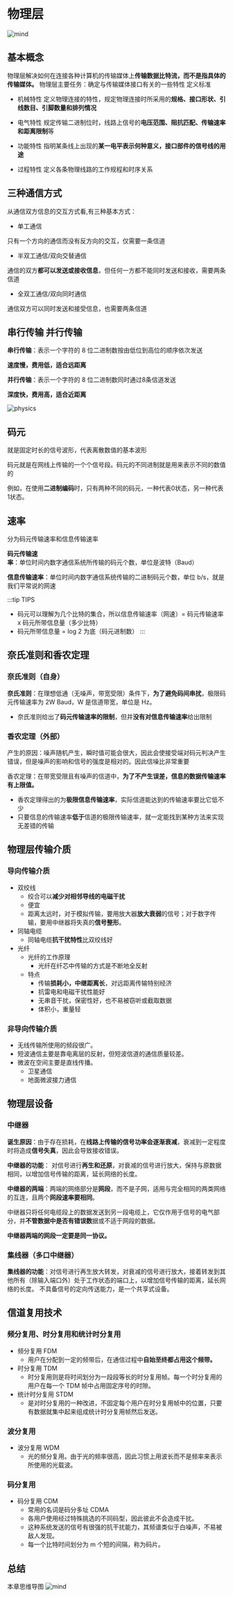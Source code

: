 # 物理层

![mind](/img/network/physics/mind.png)

## 基本概念

物理层解决如何在连接各种计算机的传输媒体上**传输数据比特流，而不是指具体的传输媒体。**
物理层主要任务：确定与传输媒体接口有关的一些特性 定义标准

- 机械特性
定义物理连接的特性，规定物理连接时所采用的**规格、接口形状、引线数目、引脚数量和排列情况**

- 电气特性
规定传输二进制位时，线路上信号的**电压范围、阻抗匹配、传输速率和距离限制**等

- 功能特性
指明某条线上出现的**某一电平表示何种意义，接口部件的信号线的用途**

- 过程特性
定义各条物理线路的工作规程和时序关系

## 三种通信方式

从通信双方信息的交互方式看,有三种基本方式：

- 单工通信

只有一个方向的通信而没有反方向的交互，仅需要一条信道

- 半双工通信/双向交替通信

通信的双方**都可以发送或接收信息**，但任何一方都不能同时发送和接收，需要两条信道

- 全双工通信/双向同时通信

通信双方可以同时发送和接受信息，也需要两条信道

## 串行传输 并行传输

**串行传输**：表示一个字符的 8 位二进制数按由低位到高位的顺序依次发送

**速度慢，费用低，适合远距离**

**并行传输**：表示一个字符的 8 位二进制数同时通过8条信道发送

**深度快，费用高，适合近距离**

![physics](/img/network/physics/physics-1.png)

## 码元

就是固定时长的信号波形，代表离散数值的基本波形

码元就是在网线上传输的一个个信号段。码元的不同进制就是用来表示不同的数值的

例如，在使用**二进制编码**时，只有两种不同的码元，一种代表0状态，另一种代表1状态。

## 速率

分为码元传输速率和信息传输速率

**码元传输速率**：单位时间内数字通信系统所传输的码元个数，单位是波特（Baud）

**信息传输速率**：单位时间内数字通信系统传输的二进制码元个数，单位 b/s，就是我们平常说的网速

:::tip TIPS

- 码元可以理解为几个比特的集合，所以信息传输速率（网速）= 码元传输速率 x 码元所带信息量（多少比特）
- 码元所带信息量 = log 2 为底（码元进制数）
:::

## 奈氏准则和香农定理

### 奈氏准则（自身）

**奈氏准则**：在理想低通（无噪声，带宽受限）条件下，**为了避免码间串扰**，极限码元传输速率为 2W Baud，W 是信道带宽，单位是 Hz。

- 奈氏准则给出了**码元传输速率的限制**，但并**没有对信息传输速率**给出限制

### 香农定理（外部）

产生的原因：噪声随机产生，瞬时值可能会很大，因此会使接受端对码元判决产生错误，但是噪声的影响和信号的强度是相对的。因此信噪比非常重要

香农定理：在带宽受限且有噪声的信道中，**为了不产生误差，信息的数据传输速率有上限值。**

- 香农定理得出的为**极限信息传输速率**，实际信道能达到的传输速率要比它低不少
- 只要信息的传输速率**低于**信道的极限传输速率，就一定能找到某种方法来实现无差错的传输

## 物理层传输介质

### 导向传输介质

- 双绞线
  - 绞合可以**减少对相邻导线的电磁干扰**
  - 便宜
  - 距离太远时，对于模拟传输，要用放大器**放大衰弱**的信号；对于数字传输，要用中继器将失真的**信号整形**。
- 同轴电缆
  - 同轴电缆**抗干扰特性**比双绞线好
- 光纤
  - 光纤的工作原理
    - 光纤在纤芯中传输的方式是不断地全反射
  - 特点
    - 传输**损耗小，中继距离长**，对远距离传输特别经济
    - 抗雷电和电磁干扰性能好
    - 无串音干扰，保密性好，也不易被窃听或截取数据
    - 体积小，重量轻

### 非导向传输介质

- 无线传输所使用的频段很广。
- 短波通信主要是靠电离层的反射，但短波信道的通信质量较差。
- 微波在空间主要是直线传播。
  - 卫星通信  
  - 地面微波接力通信

## 物理层设备

### 中继器

**诞生原因**：由于存在损耗，在**线路上传输的信号功率会逐渐衰减**，衰减到一定程度时将造成**信号失真**，因此会导致接收错误。

**中继器的功能**： 对信号进行**再生和还原**，对衰减的信号进行放大，保持与原数据相同，以增加信号传输的距离，延长网络的长度。

**中继器的两端**：两端的网络部分是**网段**，而不是子网，适用与完全相同的两类网络的互连，且两个**网段速率要相同**。

中继器只将任何电缆段上的数据发送到另一段电缆上，它仅作用于信号的电气部分，并**不管数据中是否有错误数**据或不适于网段的数据。

**中继器两端的网段一定要是同一协议。**

### 集线器（多口中继器）

**集线器的功能**：对信号进行再生放大转发，对衰减的信号进行放大，接着转发到其他所有（除输入端口外）处于工作状态的端口上，以增加信号传输的距离，延长网络的长度。
不具备信号的定向传送能力，是一个共享式设备。

## 信道复用技术

### 频分复用、时分复用和统计时分复用

- 频分复用 FDM
  - 用户在分配到一定的频带后，在通信过程中**自始至终都占用这个频带。**
- 时分复用 TDM
  - 时分复用则是将时间划分为一段段等长的时分复用帧。每一个时分复用的用户在每一个 TDM 帧中占用固定序号的时隙。
- 统计时分复用 STDM
  - 是对时分复用的一种改进，不固定每个用户在时分复用帧中的位置，只要有数据就集中起来组成统计时分复用帧然后发送。

### 波分复用

- 波分复用 WDM
  - 光的频分复用。由于光的频率很高，因此习惯上用波长而不是频率来表示所使用的光载波。

### 码分复用

- 码分复用 CDM
  - 常用的名词是码分多址 CDMA
  - 各用户使用经过特殊挑选的不同码型，因此彼此不会造成干扰。
  - 这种系统发送的信号有很强的抗干扰能力，其频谱类似于白噪声，不易被敌人发现。
  - 每一个比特时间划分为 m 个短的间隔，称为码片。

## 总结

本章思维导图
![mind](/img/network/physics/mind.png)
